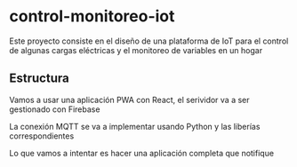 # control-monitoreo-iot

Este proyecto consiste en el diseño de una plataforma de IoT para el control de algunas cargas eléctricas y el monitoreo de variables en un hogar

## Estructura

Vamos a usar una aplicación PWA con React, el serividor va a ser gestionado con Firebase

La conexión MQTT se va a implementar usando Python y las liberías correspondientes

Lo que vamos a intentar es hacer una aplicación completa que notifique
